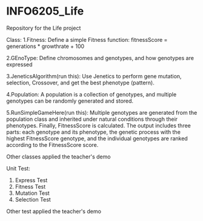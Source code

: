 # INFO6205_Life
Repository for the Life project

Class:
1.Fitness: Define a simple Fitness function: fitnessScore = generations * growthrate + 100

2.GEnoType: Define chromosomes and genotypes, and how genotypes are expressed

3.JeneticsAlgorithm(run this):
Use Jenetics to perform gene mutation, selection, Crossover, and get the best phenotype (pattern).

4.Population: A population is a collection of genotypes, and multiple genotypes can be randomly generated and stored.

5.RunSimpleGameHere(run this):
Multiple genotypes are generated from the population class and inherited under natural conditions through their phenotypes. Finally, FitnessScore is calculated. The output includes three parts: each genotype and its phenotype, the genetic process with the highest FitnessScore genotype, and the individual genotypes are ranked according to the FitnessScore score.

Other classes applied the teacher's demo

Unit Test:
1. Express Test
2. Fitness Test
3. Mutation Test
4. Selection Test

Other test applied the teacher's demo
